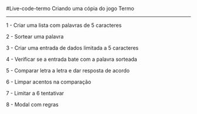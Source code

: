 #Live-code-termo
Criando uma cópia do jogo Termo

---

1 - Criar uma lista com palavras de 5 caracteres

2 - Sortear uma palavra

3 - Criar uma entrada de dados limitada a 5 caracteres

4 - Verificar se a entrada bate com a palavra sorteada

5 - Comparar letra a letra e dar resposta de acordo

6 - Limpar acentos na comparação

7 - Limitar a 6 tentativar

8 - Modal com regras
